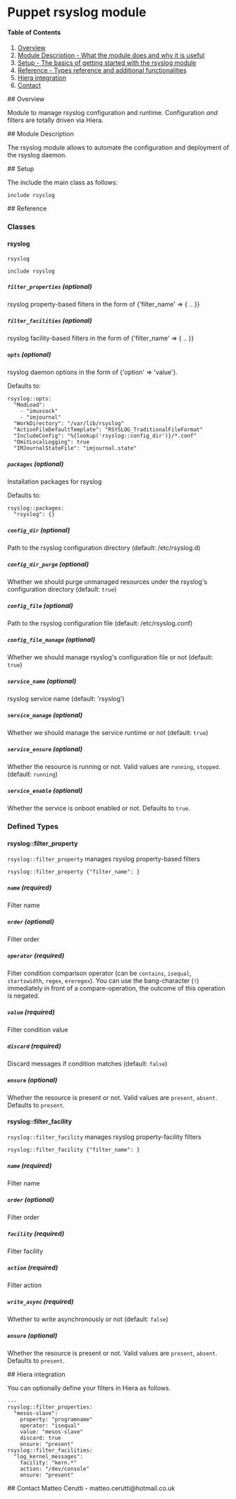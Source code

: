 # Puppet rsyslog module

#### Table of Contents

1. [Overview](#overview)
2. [Module Description - What the module does and why it is useful](#module-description)
3. [Setup - The basics of getting started with the rsyslog module](#setup)
4. [Reference - Types reference and additional functionalities](#reference)
5. [Hiera integration](#hiera)
6. [Contact](#contact)

<a name="overview"/>
## Overview

Module to manage rsyslog configuration and runtime. Configuration *and* filters are totally driven via Hiera.

<a name="module-description"/>
## Module Description

The rsyslog module allows to automate the configuration and deployment of the rsyslog daemon.

<a name="setup"/>
## Setup

The include the main class as follows:

```
include rsyslog
```

<a name="reference"/>
## Reference

### Classes

#### rsyslog
`rsyslog`

```
include rsyslog
```

##### `filter_properties` (optional)
rsyslog property-based filters in the form of {'filter_name' => { .. }}

##### `filter_facilities` (optional)
rsyslog facility-based filters in the form of {'filter_name' => { .. }}

##### `opts` (optional)
rsyslog daemon options in the form of {'option' => 'value'}.

Defaults to:
```
rsyslog::opts:
  "ModLoad":
    - "imuxsock"
    - "imjournal"
  "WorkDirectory": "/var/lib/rsyslog"
  "ActionFileDefaultTemplate": "RSYSLOG_TraditionalFileFormat"
  "IncludeConfig": "%{lookup('rsyslog::config_dir')}/*.conf"
  "OmitLocalLogging": true
  "IMJournalStateFile": "imjournal.state"
```

##### `packages` (optional)
Installation packages for rsyslog

Defaults to:
```
rsyslog::packages:
  "rsyslog": {}
```

##### `config_dir` (optional)
Path to the rsyslog configuration directory (default: /etc/rsyslog.d)

##### `config_dir_purge` (optional)
Whether we should purge unmanaged resources under the rsyslog's configuration directory (default: `true`)

##### `config_file` (optional)
Path to the rsyslog configuration file (default: /etc/rsyslog.conf)

##### `config_file_manage` (optional)
Whether we should manage rsyslog's configuration file or not (default: `true`)

##### `service_name` (optional)
rsyslog service name (default: 'rsyslog')

##### `service_manage` (optional)
Whether we should manage the service runtime or not (default: `true`)

##### `service_ensure` (optional)
Whether the resource is running or not. Valid values are `running`, `stopped`. (default: `running`)

##### `service_enable` (optional)
Whether the service is onboot enabled or not. Defaults to `true`.

### Defined Types

#### rsyslog::filter_property
`rsyslog::filter_property` manages rsyslog property-based filters

```
rsyslog::filter_property {"filter_name": }
```

##### `name` (required)
Filter name

##### `order` (optional)
Filter order

##### `operator` (required)
Filter condition comparison operator (can be `contains`, `isequal`, `startswidth`, `regex`, `ereregex`). You can use the bang-character (`!`) immediately in front of a compare-operation, the outcome of this operation is negated.

##### `value` (required)
Filter condition value

##### `discard` (required)
Discard messages if condition matches (default: `false`)

##### `ensure` (optional)
Whether the resource is present or not. Valid values are `present`, `absent`. Defaults to `present`.

#### rsyslog::filter_facility
`rsyslog::filter_facility` manages rsyslog property-facility filters

```
rsyslog::filter_facility {"filter_name": }
```

##### `name` (required)
Filter name

##### `order` (optional)
Filter order

##### `facility` (required)
Filter facility

##### `action` (required)
Filter action

##### `write_async` (required)
Whether to write asynchronously or not (default: `false`)

##### `ensure` (optional)
Whether the resource is present or not. Valid values are `present`, `absent`. Defaults to `present`.


<a name="hiera"/>
## Hiera integration

You can optionally define your filters in Hiera as follows.

```
---
rsyslog::filter_properties:
  "mesos-slave":
    property: "programname"
    operator: "isequal"
    value: "mesos-slave"
    discard: true
    ensure: "present"
rsyslog::filter_facilities:
  "log_kernel_messages":
    facility: "kern.*"
    action: "/dev/console"
    ensure: "present"
```

<a name="contact"/>
## Contact
Matteo Cerutti - matteo.cerutti@hotmail.co.uk

